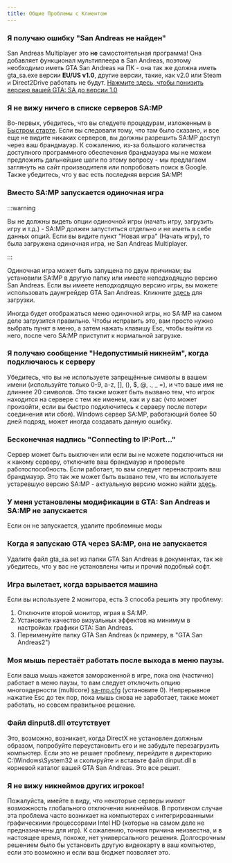 ```yaml
---
title: Общие Проблемы с Клиентом
---
```


### Я получаю ошибку "San Andreas не найден"

San Andreas Multiplayer это **не** самостоятельная программа! Она добавляет функционал мультиплеера в San Andreas, поэтому необходимо иметь GTA San Andreas на ПК - она так же должна иметь gta_sa.exe версии **EU/US v1.0**, другие версии, такие, как v2.0 или Steam и Direct2Drive работать не будут. [Нажмите здесь, чтобы понизить версию вашей GTA: SA до версии 1.0](http://grandtheftauto.filefront.com/file/GTA_SA_Downgrader_Patch;74661)

### Я не вижу ничего в списке серверов SA:MP

Во-первых, убедитесь, что вы следуете процедурам, изложенным в [Быстром старте](https://github.com/openmultiplayer/launcher/releases/latest). Если вы следовали тому, что там было сказано, и все еще не видите никаких серверов, вы должны разрешить SA:MP доступ через ваш брандмауэр. К сожалению, из-за большого количества доступного программного обеспечения брандмауэра мы не можем предложить дальнейшие шаги по этому вопросу - мы предлагаем заглянуть на сайт производителя или попробовать поиск в Google. Также убедитесь, что у вас есть последняя версия SA:MP!

### Вместо SA:MP запускается одиночная игра

:::warning

Вы не должны видеть опции одиночной игры (начать игру, загрузить игру и т.д.) - SA:MP должен запуститься отдельно и не иметь в себе данных опций. Если вы видите пункт "Новая игра" (Начать игру), то была загружена одиночная игра, не San Andreas Multiplayer.

:::

Одиночная игра может быть запущена по двум причинам; вы установили SA:MP в другую папку или имеете неподходящую версию San Andreas. Если вы имеете неподходящую версию игры, вы можете использовать даунгрейдер GTA San Andreas. Кликните [здесь](http://grandtheftauto.filefront.com/file/GTA_SA_Downgrader_Patch;74661) для загрузки.

Иногда будет отображаться меню одиночной игры, но SA:MP на самом деле загрузится правильно. Чтобы исправить это, вам просто нужно выбрать пункт в меню, а затем нажать клавишу Esc, чтобы выйти из него, после чего SA:MP  приступит к нормальной загрузке.


### Я получаю сообщение "Недопустимый никнейм", когда подключаюсь к серверу

Убедитесь, что вы не используете запрещённые символы в вашем имени (используйте только 0-9, a-z, \[\], (), \$, @, ., \_ =), и что ваше имя не длиннее 20 символов. Это также может быть вызвано тем, что игрок находится на сервере с тем же именем, как и у вас (что может произойти, если вы быстро подключитесь к серверу после потери соединения или сбоя). Windows сервер SA:MP, работающий более 50 дней подряд, может иногда создавать данную ошибку.

### Бесконечная надпись "Connecting to IP:Port..."

Сервер может быть выключен или если вы не можете подключиться ни к какому серверу, отключите ваш брандмауэр и проверьте работоспособность. Если работает, то вам следует перенастроить ваш брандмауэр. Это так же может быть вызвано тем, что вы используете устаревшую версию SA:MP - актуальную версию можно найти [здесь](http://sa-mp.com/download.php).

### У меня установлены модификации в GTA: San Andreas и SA:MP не запускается

Если он не запускается, удалите проблемные моды

### Когда я запускаю GTA через SA:MP, она не запускается

Удалите файл gta_sa.set из папки GTA San Andreas в документах, так же убедитесь, что у вас не установлены читы и прочий подобный софт.

### Игра вылетает, когда взрывается машина

Если вы используете 2 монитора, есть 3 способа решить эту проблему:

1. Отключите второй монитор, играя в  SA:MP.
2. Установите качество визуальных эффектов на минимум в настройках графики GTA: San Andreas.
3. Переименуйте папку GTA San Andreas (к примеру, в "GTA San Andreas2")

### Моя мышь перестаёт работать после выхода в меню паузы.

Если ваша мышь кажется замороженной в игре, пока она (частично) работает в меню паузы, то вам следует отключить опцию многоядерности (multicore) [sa-mp.cfg](ClientCommands#файл-sa-mpcfg "Sa-mp.cfg") (установите 0). Непрерывное нажатие Esc до тех пор, пока мышь снова не заработает, также может работать, но совсем правильное решение.

### Файл dinput8.dll отсутствует

Это, возможно, возникает, когда DirectX не установлен должным образом, попробуйте переустановить его и не забудьте перезагрузить компьютер. Если это не решает проблему, перейдите в директорию C:\\Windows\\System32 и скопируйте и вставьте файл dinput.dll в корневой каталог вашей GTA San Andreas. Это все решит.


### Я не вижу никнеймов других игроков!

Пожалуйста, имейте в виду, что некоторые серверы имеют возможность глобального отключения никнеймов. В противном случае эта проблема часто возникает на компьютерах с интегрированными графическими процессорами Intel HD (которые на самом деле не предназначены для игр). К сожалению, точная причина неизвестна, и в настоящее время, похоже, нет универсального решения. Долгосрочным решением было бы установить другую видеокарту в ваш компьютер, если это возможно и если ваш бюджет позволяет это.
